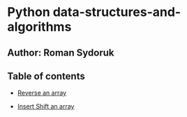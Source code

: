 # Python data-structures-and-algorithms

## Author: Roman Sydoruk

## Table of contents

* [Reverse an array](https://github.com/sydoruk89/data-structures-and-algorithms/tree/master/py-code-challenges/array_reverse)

* [Insert Shift an array](https://github.com/sydoruk89/data-structures-and-algorithms/tree/master/py-code-challenges/array_reverse)
